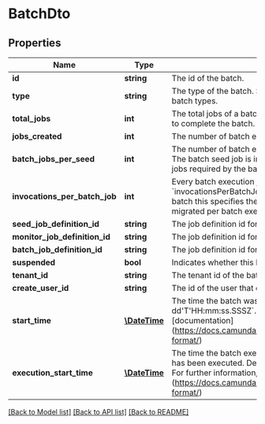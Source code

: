 # BatchDto

## Properties
Name | Type | Description | Notes
------------ | ------------- | ------------- | -------------
**id** | **string** | The id of the batch. | [optional] 
**type** | **string** | The type of the batch. See the [User Guide](https://docs.camunda.org/manual/7.21/user-guide/process-engine/batch/#creating-a-batch) for more information about batch types. | [optional] 
**total_jobs** | **int** | The total jobs of a batch is the number of batch execution jobs required to complete the batch. | [optional] 
**jobs_created** | **int** | The number of batch execution jobs already created by the seed job. | [optional] 
**batch_jobs_per_seed** | **int** | The number of batch execution jobs created per seed job invocation. The batch seed job is invoked until it has created all batch execution jobs required by the batch (see &#x60;totalJobs&#x60; property). | [optional] 
**invocations_per_batch_job** | **int** | Every batch execution job invokes the command executed by the batch &#x60;invocationsPerBatchJob&#x60; times. E.g., for a process instance migration batch this specifies the number of process instances which are migrated per batch execution job. | [optional] 
**seed_job_definition_id** | **string** | The job definition id for the seed jobs of this batch. | [optional] 
**monitor_job_definition_id** | **string** | The job definition id for the monitor jobs of this batch. | [optional] 
**batch_job_definition_id** | **string** | The job definition id for the batch execution jobs of this batch. | [optional] 
**suspended** | **bool** | Indicates whether this batch is suspended or not. | [optional] 
**tenant_id** | **string** | The tenant id of the batch. | [optional] 
**create_user_id** | **string** | The id of the user that created the batch. | [optional] 
**start_time** | [**\DateTime**](\DateTime.md) | The time the batch was started. Default format &#x60;yyyy-MM-dd&#x27;T&#x27;HH:mm:ss.SSSZ&#x60;. For further information, please see the [documentation] (https://docs.camunda.org/manual/7.21/reference/rest/overview/date-format/) | [optional] 
**execution_start_time** | [**\DateTime**](\DateTime.md) | The time the batch execution was started, i.e., at least one batch job has been executed. Default format &#x60;yyyy-MM-dd&#x27;T&#x27;HH:mm:ss.SSSZ&#x60;. For further information, please see the [documentation] (https://docs.camunda.org/manual/7.21/reference/rest/overview/date-format/) | [optional] 

[[Back to Model list]](../../README.md#documentation-for-models) [[Back to API list]](../../README.md#documentation-for-api-endpoints) [[Back to README]](../../README.md)

